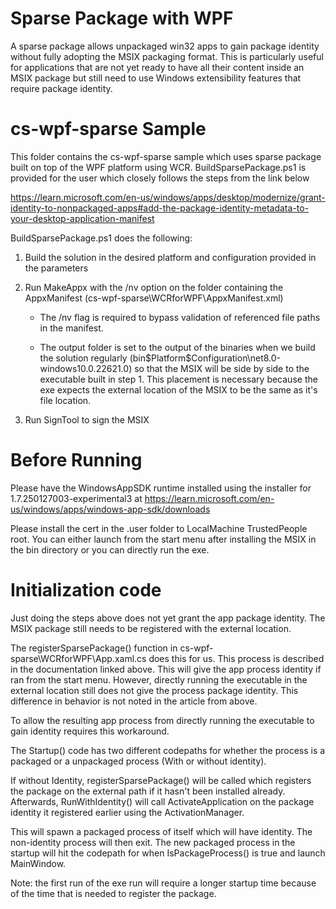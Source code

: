 # Sparse Package with WPF

A sparse package allows unpackaged win32 apps to gain package identity without fully
adopting the MSIX packaging format. This is particularly useful for applications that are not yet
ready to have all their content inside an MSIX package but still need to use Windows extensibility
features that require package identity.

# cs-wpf-sparse Sample

This folder contains the cs-wpf-sparse sample which uses sparse package built on top of the WPF
platform using WCR. BuildSparsePackage.ps1 is provided for the user which closely follows the steps
from the link below

https://learn.microsoft.com/en-us/windows/apps/desktop/modernize/grant-identity-to-nonpackaged-apps#add-the-package-identity-metadata-to-your-desktop-application-manifest

BuildSparsePackage.ps1 does the following:
1) Build the solution in the desired platform and configuration provided in the parameters
 
2) Run MakeAppx with the /nv option on the folder containing the AppxManifest
    (cs-wpf-sparse\WCRforWPF\AppxManifest.xml) 
    
    - The /nv flag is required to bypass validation of referenced file paths in the manifest. 
    
    - The output folder is set to the output of the binaries when we build the solution regularly
    (bin\$Platform\$Configuration\net8.0-windows10.0.22621.0) so that the MSIX will be side by side
    to the executable built in step 1. This placement is necessary because the exe expects the external location of
    the MSIX to be the same as it's file location.

3) Run SignTool to sign the MSIX

# Before Running

Please have the WindowsAppSDK runtime installed using the installer for 1.7.250127003-experimental3
at https://learn.microsoft.com/en-us/windows/apps/windows-app-sdk/downloads

Please install the cert in the .user folder to LocalMachine TrustedPeople root. You can either
launch from the start menu after installing the MSIX in the bin directory or you can directly run
the exe. 


# Initialization code

Just doing the steps above does not yet grant the app package identity. The MSIX package still needs to
be registered with the external location. 

The registerSparsePackage() function in cs-wpf-sparse\WCRforWPF\App.xaml.cs does this for us. This
process is described in the documentation linked above. This will give the app process identity if
ran from the start menu. However, directly running the executable in the external location still
does not give the process package identity. This difference in behavior is not noted in the article
from above.

To allow the resulting app process from directly running the executable to gain identity requires
this workaround. 

The Startup() code has two different codepaths for whether the process is a packaged or a unpackaged
process (With or without identity).

If without Identity, registerSparsePackage() will be called which registers the package on the
external path if it hasn't been installed already. Afterwards, RunWithIdentity() will call
ActivateApplication on the package identity it registered earlier using the ActivationManager.

This will spawn a packaged process of itself which will have identity. The non-identity process will
then exit. The new packaged process in the startup will hit the codepath for when IsPackageProcess()
is true and launch MainWindow. 

Note: the first run of the exe run will require a longer startup time because of the time that is
needed to register the package. 